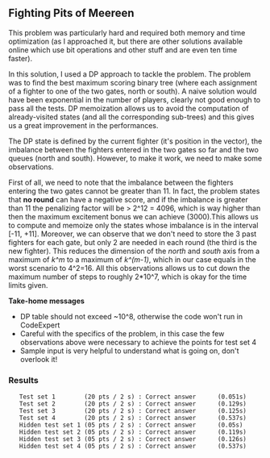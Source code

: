 ## Fighting Pits of Meereen
This problem was particularly hard and required both memory and time optimization (as I approached it, but there are other solutions available online which use bit operations and other stuff and are even ten time faster).

In this solution, I used a DP approach to tackle the problem. The problem was to find the best maximum scoring binary tree (where each assignment of a fighter to one of the two gates, north or south). A naive solution would have been exponential in the number of players, clearly not good enough to pass all the tests. DP memoization allows us to avoid the computation of already-visited states (and all the corresponding sub-trees) and this gives us a great improvement in the performances.

The DP state is defined by the current fighter (it's position in the vector), the imbalance between the fighters entered in the two gates so far and the two queues (north and south). However, to make it work, we need to make some observations. 

First of all, we need to note that the imbalance between the fighters entering the two gates cannot be greater than 11. In fact, the problem states that **no round** can have a negative score, and if the imbalance is greater than 11 the penalizing factor will be > 2^12 = 4096, which is way higher than then the maximum excitement bonus we can achieve (3000).This allows us to compute and memoize only the states whose imbalance is in the interval [-11, +11]. Moreover, we can observe that we don't need to store the 3 past fighters for each gate, but only 2 are needed in each round (the third is
the new fighter). This reduces the dimension of the *north* and *south* axis from a maximum of *k^m* to a maximum of *k^(m-1)*, which in our case equals in the worst scenario to 4^2=16. All this observations allows us to cut down the maximum number of steps to roughly 2\*10^7, which is okay for the time limits given.

**Take-home messages**
- DP table should not exceed ~10^8, otherwise the code won't run in CodeExpert
- Careful with the specifics of the problem, in this case the few observations above were necessary to achieve the points for test set 4
- Sample input is very helpful to understand what is going on, don't overlook it!

### Results
```
   Test set 1        (20 pts / 2 s) : Correct answer      (0.051s)
   Test set 2        (20 pts / 2 s) : Correct answer      (0.129s)
   Test set 3        (20 pts / 2 s) : Correct answer      (0.125s)
   Test set 4        (20 pts / 2 s) : Correct answer      (0.537s)
   Hidden test set 1 (05 pts / 2 s) : Correct answer      (0.05s)
   Hidden test set 2 (05 pts / 2 s) : Correct answer      (0.119s)
   Hidden test set 3 (05 pts / 2 s) : Correct answer      (0.126s)
   Hidden test set 4 (05 pts / 2 s) : Correct answer      (0.537s)
```
